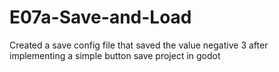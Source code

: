 # E07a-Save-and-Load    

Created a save config file that saved the value negative 3 after implementing a simple button save project in godot
